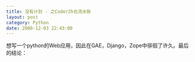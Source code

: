 ```yaml
---
title: 没有计划 - 之CoderZh也流水账
layout: post
category: Python
date: 2008-12-03 22:43:00
---
```


想写一个python的Web应用，因此在GAE，Django，Zope中徘徊了许久。最后的结论：

<div class="cnblogs_code"><!--

Code highlighting produced by Actipro CodeHighlighter (freeware)

http://www.CodeHighlighter.com/

--><span style="color: #000000;">1</span><span style="color: #000000;">.&nbsp;GAE,&nbsp;Django太简单，找不到创新的设计，结果让自己陷入千篇一律的设计，徘徊在界面的html标签与python代码的表单请求处理及对数据库的操作。

</span><span style="color: #000000;">2</span><span style="color: #000000;">.&nbsp;Zope太复杂，才刚了解如何创建简单的Zope应用已经喘不过气&nbsp;来。也许要真正深入到Zope底层才能领悟其精妙之处。</span></div>

&nbsp;

GAE推出不久，是学习和使用的好时机，免费的服务器空间，免费二级域名，免费的负载均衡，免费的BigTable，然后再打个made by gae忽悠忽悠。。。

接着开始框架设计，数据库表结构设计，打开WingIDE编辑器，看着眼熟的代码环境，敲不出一行代码。。。

好不容易敲了几行代码，发现设计过于简单。偶这是打算开发一个功能强大的成熟的大型Web应用，怎能使用如此简单的设计？MVC此刻在我的眼里一文不值。。。

于是修改乎。。。发现使用到的很多库不太熟，每次都要查看帮助或别人的示例代码。。。效率很低下，到头来又发现代码写的和别人一样，再次陷入了矛盾之中。。。

还是先彻底熟悉一下GAE的每个API的用法吧，没有深刻理解和熟悉，每次都东凑西拼，何时能出大作。。。

接着放弃&#8220;功能强大，成熟&#8221;吧，退而求其次，咱先弄个简单的版本出来，术语那叫&#8220;原型开发&#8221;，由于简单 ，咱再来个&#8220;测试驱动开发&#8221;。。。

咱也不考虑界面上那些花哨的设计，就来个简单的Table，一个简单的Form。。。

。。。

。。。

计划。。。

嗯。。。

就是。。。没有计划。。。
